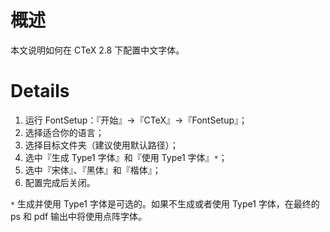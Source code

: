 # 概述 #

本文说明如何在 CTeX 2.8 下配置中文字体。


# Details #

  1. 运行 FontSetup：『开始』→『CTeX』→『FontSetup』；
  1. 选择适合你的语言；
  1. 选择目标文件夹（建议使用默认路径）；
  1. 选中『生成 Type1 字体』和『使用 Type1 字体』`*`；
  1. 选中『宋体』、『黑体』和『楷体』；
  1. 配置完成后关闭。

`*` 生成并使用 Type1 字体是可选的。如果不生成或者使用 Type1 字体，在最终的 ps 和 pdf 输出中将使用点阵字体。